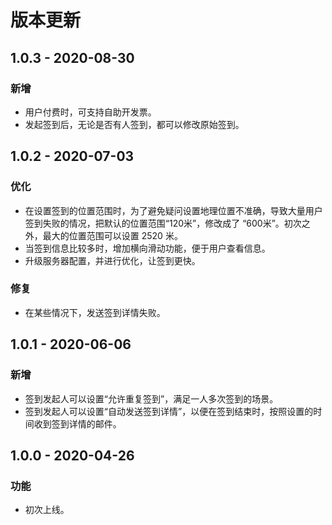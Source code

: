 # 版本更新

## 1.0.3 - 2020-08-30

### 新增

* 用户付费时，可支持自助开发票。
* 发起签到后，无论是否有人签到，都可以修改原始签到。

## 1.0.2 - 2020-07-03

### 优化

* 在设置签到的位置范围时，为了避免疑问设置地理位置不准确，导致大量用户签到失败的情况，把默认的位置范围“120米”，修改成了 “600米”。初次之外，最大的位置范围可以设置 2520 米。
* 当签到信息比较多时，增加横向滑动功能，便于用户查看信息。
* 升级服务器配置，并进行优化，让签到更快。

### 修复

* 在某些情况下，发送签到详情失败。

## 1.0.1 - 2020-06-06

### 新增

* 签到发起人可以设置“允许重复签到”，满足一人多次签到的场景。
* 签到发起人可以设置“自动发送签到详情”，以便在签到结束时，按照设置的时间收到签到详情的邮件。

## 1.0.0 - 2020-04-26

### 功能

* 初次上线。




